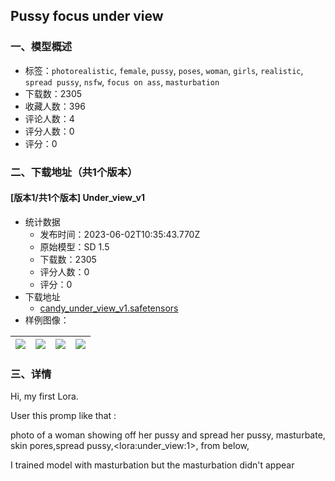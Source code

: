 ## Pussy focus under view
### 一、模型概述

- 标签：`photorealistic`, `female`, `pussy`, `poses`, `woman`, `girls`, `realistic`, `spread pussy`, `nsfw`, `focus on ass`, `masturbation`
- 下载数：2305
- 收藏人数：396
- 评论人数：4
- 评分人数：0
- 评分：0

### 二、下载地址（共1个版本）

#### [版本1/共1个版本] Under_view_v1

- 统计数据
  - 发布时间：2023-06-02T10:35:43.770Z
  - 原始模型：SD 1.5
  - 下载数：2305
  - 评分人数：0
  - 评分：0
- 下载地址
  - [candy_under_view_v1.safetensors](https://civitai.com/api/download/models/87593)
- 样例图像：

| <img src="https://image.civitai.com/xG1nkqKTMzGDvpLrqFT7WA/225cf8df-6643-4c12-8499-bbaf78d590b5/width=450/1003297.jpeg" /> | <img src="https://image.civitai.com/xG1nkqKTMzGDvpLrqFT7WA/f873b365-beb4-44b2-94c8-4426d92221f9/width=450/1003354.jpeg" /> | <img src="https://image.civitai.com/xG1nkqKTMzGDvpLrqFT7WA/654f3728-e1cd-46f7-9d89-007fdf760038/width=450/1003712.jpeg" /> | <img src="https://image.civitai.com/xG1nkqKTMzGDvpLrqFT7WA/b8ac2e20-5d85-4847-8d26-f1632803ca2d/width=450/1003304.jpeg" /> |
| ---- | ---- | ---- | ---- |


### 三、详情
<p>Hi, my first Lora.</p><p>User this promp like that : </p><p>photo of a woman showing off her pussy and spread her pussy, masturbate, skin pores,spread pussy,&lt;lora:under_view:1&gt;, from below, </p><p></p><p>I trained model with masturbation but the masturbation didn't appear</p>